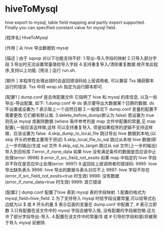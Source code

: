 # hiveToMysql
hive export to mysql, table field mapping and partly export supported. Finally you can specified constant value for mysql field.

[程序名] HiveToMysql

[作用  ] 从 hive 导出数据到 mysql

[描述  ] 由于 sqoop 对以下功能支持不好:
			1.导出-导入字段的映射
			2.只导入部分字段
			3.导出时无法设置常量值给导入字段
			4.支持重复导入/清除重复数据
		故开发此程序,支持以上功能.
[用法  ] 运行 run.sh.

[额外  ] 本程序在处理出错时会返回错误码给上层调用者, 可以兼容 Tss 捕获脚本运行的错误. Tss 中将 wrap.sh 指定为运行脚本即可.

[配置1 ] dump.conf 是总体配置文件.它指明了 hive 和 mysql 的库信息, 以及一些导出-导出配置, 如下:
			1.dump.conf 中 ds 表示要导出大数据某个日期的数据. ds 不设置或设置为 ? 表示取上一个自然日期
			2.一般情况下 dump.conf 变量的配置不需要更改.它们都有默认值.
			3.delete_before_dump(默认为 false) 若设置为 true 则先从 mysql 库删除数据
				(where 条件参考的是 map 文件中配置的常量,见 map 配置),一般应该这样做,这样
				可以支持重复导入. 但是如果程序的逻辑不支持这样做，应该设置为 false.
			4.skip_dump_to_local_file 跳过导出 hive 数据到本地,(以 skip 开头的参数主要用于测试)
			5.skip_local_file_to_sql 跳过从本地 hive 数据(即上一步的输出)生成 sql 文件
			6.skip_sql_to_target 跳过从 sql 文件(上一步的输出)导入到目标库
			7.error_if_none_data 如果 hive 没有满足条件的数据是否应该中止处理(error: 9998)
			8.error_if_src_field_not_exsits 如果 map 中指定的 hive 字段并不存在是否应中止处理(error: 9997)
			9.返回给上层调用者的错误码:
				9995: hive 导出缺失表头
				9996: hive 导出的数据与表头对应不上
				9997: hive 字段不存在(error_if_src_field_not_exsits=true 时生效)
				9998: 没有数据(error_if_none_data=true 时生效)
				9999: 其它错误

[配置2 ] dump.conf 配置了hive 表到 mysql 表的字段映射. 
			1.配置的格式为 mysql_field=hive_field. 
			2.为了支持导入 mysql 时给字段设置常量,可以给等式右边赋为以 $ 或 # 开头的量.$ 表示后面的变量在
				dump.conf 中配置了, # 表示立即数
			3.只有配置在该文件中的 mysql 字段会被导入值, 没有配置的字段被忽略.这允许了部分字段导出-导入.
			4.配置在该文件中的常量($ 或 # 引导的字段和值)将被用于导入 mysql 前删除.
